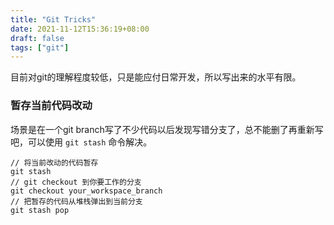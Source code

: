 ```yaml
---
title: "Git Tricks"
date: 2021-11-12T15:36:19+08:00
draft: false
tags: ["git"]
---
```


目前对git的理解程度较低，只是能应付日常开发，所以写出来的水平有限。

### 暂存当前代码改动

场景是在一个git branch写了不少代码以后发现写错分支了，总不能删了再重新写吧，可以使用 `git stash` 命令解决。

```git
// 将当前改动的代码暂存
git stash
// git checkout 到你要工作的分支
git checkout your_workspace_branch
// 把暂存的代码从堆栈弹出到当前分支
git stash pop
```